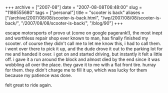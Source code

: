 +++
archive = ["2007-08"]
date = "2007-08-08T06:48:00"
slug = "1186555680"
tags = ["personal"]
title = "scooter is back"
aliases = ["/archive/2007/08/08/scooter-is-back.html", "/wp/2007/08/08/scooter-is-back/", "/2007/08/08/scooter-is-back/", "/blog/90"]
+++

escape motorsports of provo ut (come on google pagerank!), the most inept
and worthless repair shop ever known to man, has finally finished my
scooter. of course they didn't call me to let me know this, i had to call
them. i went over there to pick it up, and the dude drove it out to the
parking lot for me and handed it over. i got on and started driving, but
instantly it felt a little off. i gave it a run around the block and
almost died by the end since it was wobbling all over the place. they gave
it to me with a flat front tire. hurray for them. they didn't charge me to
fill it up, which was lucky for them because my patience was done.

felt great to ride again.

